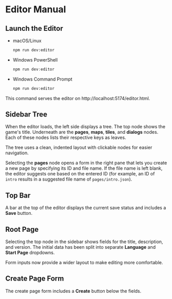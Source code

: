 # Editor Manual

## Launch the Editor

- macOS/Linux
  ```bash
  npm run dev:editor
  ```
- Windows PowerShell
  ```powershell
  npm run dev:editor
  ```
- Windows Command Prompt
  ```cmd
  npm run dev:editor
  ```

This command serves the editor on http://localhost:5174/editor.html.

## Sidebar Tree

When the editor loads, the left side displays a tree. The top node shows the game's title. Underneath are the **pages**, **maps**, **tiles**, and **dialogs** nodes. Each of these nodes lists their respective keys as leaves.

The tree uses a clean, indented layout with clickable nodes for easier navigation.

Selecting the **pages** node opens a form in the right pane that lets you create a new page by specifying its ID and file name. If the file name is left blank, the editor suggests one based on the entered ID (for example, an ID of `intro` results in a suggested file name of `pages/intro.json`).


## Top Bar

A bar at the top of the editor displays the current save status and includes a **Save** button.

## Root Page

Selecting the top node in the sidebar shows fields for the title, description, and version. The initial data has been split into separate **Language** and **Start Page** dropdowns.

Form inputs now provide a wider layout to make editing more comfortable.

## Create Page Form

The create page form includes a **Create** button below the fields.
